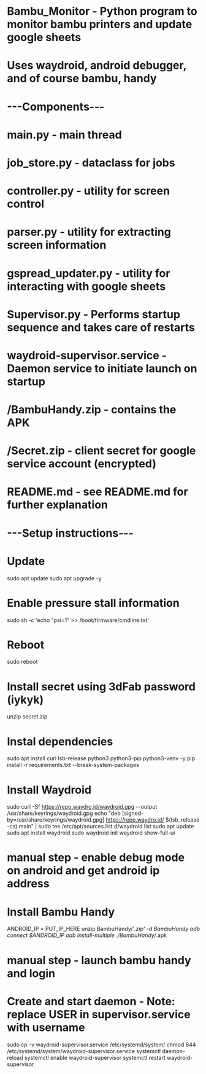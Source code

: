 # Bambu_Monitor - Python program to monitor bambu printers and update google sheets
# Uses waydroid, android debugger, and of course bambu, handy

#  ---Components---
# main.py - main thread
# job_store.py - dataclass for jobs
# controller.py - utility for screen control 
# parser.py - utility for extracting screen information
# gspread_updater.py - utility for interacting with google sheets
# Supervisor.py - Performs startup sequence and takes care of restarts
# waydroid-supervisor.service - Daemon service to initiate launch on startup
# /BambuHandy.zip - contains the APK 
# /Secret.zip - client secret for google service account (encrypted)
# README.md - see README.md for further explanation

# ---Setup instructions---

# Update
sudo apt update
sudo apt upgrade -y
# Enable pressure stall information
sudo sh -c 'echo "psi=1" >> /boot/firmware/cmdline.txt'
# Reboot
sudo reboot

# Install secret using 3dFab password (iykyk)
unzip secret.zip

# Instal dependencies 
sudo apt install curl lsb-release python3 python3-pip python3-venv -y
pip install -r requirements.txt --break-system-packages

# Install Waydroid
sudo curl -Sf https://repo.waydro.id/waydroid.gpg --output /usr/share/keyrings/waydroid.gpg
echo "deb [signed-by=/usr/share/keyrings/waydroid.gpg] https://repo.waydro.id/ $(lsb_release -cs) main" | sudo tee /etc/apt/sources.list.d/waydroid.list
sudo apt update
sudo apt install waydroid
sudo waydroid init
waydroid show-full-ui

#
# manual step - enable debug mode on android and get android ip address
#

# Install Bambu Handy
ANDROID_IP = PUT_IP_HERE
unzip BambuHandy/'*.zip' -d BambuHandy
adb connect $ANDROID_IP
adb install-multiple ./BambuHandy/*.apk

#
# manual step - launch bambu handy and login 
#

# Create and start daemon - Note: replace USER in supervisor.service with username
sudo cp -v waydroid-supervisor.service /etc/systemd/system/
chmod 644 /etc/systemd/system/waydroid-supervisor.service
systemctl daemon-reload
systemctl enable waydroid-supervisor
systemctl restart waydroid-supervisor

